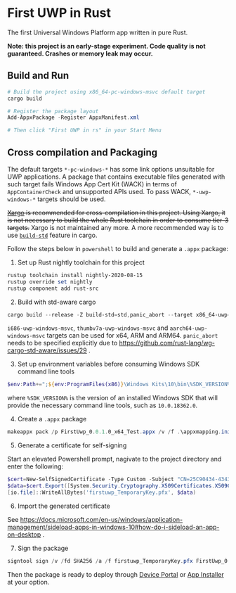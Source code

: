 # First UWP in Rust
The first Universal Windows Platform app written in pure Rust.

**Note: this project is an early-stage experiment. Code quality is not guaranteed. Crashes or memory leak may occur.**

## Build and Run
```powershell
# Build the project using x86_64-pc-windows-msvc default target
cargo build

# Register the package layout
Add-AppxPackage -Register AppxManifest.xml

# Then click "First UWP in rs" in your Start Menu
```

## Cross compilation and Packaging
The default targets `*-pc-windows-*` has some link options unsuitable for UWP applications. A package that contains executable files generated with such target fails Windows App Cert Kit (WACK) in terms of `AppContainerCheck` and unsupported APIs used. To pass WACK, `*-uwp-windows-*` targets should be used.

<del>[Xargo](https://github.com/japaric/xargo) is recommended for cross-compilation in this project. Using Xargo, it is not necessary to build the whole Rust toolchain in order to consume tier-3 targets.</del> Xargo is not maintained any more. A more recommended way is to use [`build-std`](https://doc.rust-lang.org/cargo/reference/unstable.html#build-std) feature in cargo.

Follow the steps below in `powershell` to build and generate a `.appx` package:
1. Set up Rust nightly toolchain for this project
```powershell
rustup toolchain install nightly-2020-08-15
rustup override set nightly
rustup component add rust-src
```
2. Build with std-aware cargo
```powershell
cargo build --release -Z build-std=std,panic_abort --target x86_64-uwp-windows-msvc
```
`i686-uwp-windows-msvc`, `thumbv7a-uwp-windows-msvc` and `aarch64-uwp-windows-msvc` targets can be used for x64, ARM and ARM64. `panic_abort` needs to be specified explicitly due to https://github.com/rust-lang/wg-cargo-std-aware/issues/29 .

3. Set up environment variables before consuming Windows SDK command line tools
```powershell
$env:Path+=";${env:ProgramFiles(x86)}\Windows Kits\10\bin\%SDK_VERSION%\x64"
```
where `%SDK_VERSION%` is the version of an installed Windows SDK that will provide the necessary command line tools, such as `10.0.18362.0`.

4. Create a `.appx` package
```powershell
makeappx pack /p FirstUwp_0.0.1.0_x64_Test.appx /v /f .\appxmapping.ini
```
5. Generate a certificate for self-signing

Start an elevated Powershell prompt, nagivate to the project directory and enter the following:
```powershell
$cert=New-SelfSignedCertificate -Type Custom -Subject "CN=25C90434-4343-4A2A-BB16-CF3209256BD3" -KeyUsage DigitalSignature -FriendlyName "firstuwpcert" -TextExtension @("2.5.29.37={text}1.3.6.1.5.5.7.3.3", "2.5.29.19={text}")
$data=$cert.Export([System.Security.Cryptography.X509Certificates.X509ContentType]::Pfx)
[io.file]::WriteAllBytes('firstuwp_TemporaryKey.pfx', $data)
```
6. Import the generated certificate

See https://docs.microsoft.com/en-us/windows/application-management/sideload-apps-in-windows-10#how-do-i-sideload-an-app-on-desktop .

7. Sign the package
```powershell
signtool sign /v /fd SHA256 /a /f firstuwp_TemporaryKey.pfx FirstUwp_0.0.1.0_x64_Test.appx
```

Then the package is ready to deploy through [Device Portal](https://docs.microsoft.com/en-us/windows/uwp/debug-test-perf/device-portal) or [App Installer](https://docs.microsoft.com/en-us/windows/msix/app-installer/app-installer-root) at your option.
